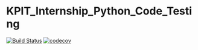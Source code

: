 # KPIT_Internship_Python_Code_Testing
[![Build Status](https://travis-ci.org/AbhishekCN1994/KPIT_Internship_Python_Code_Testing.svg?branch=master)](https://travis-ci.org/AbhishekCN1994/KPIT_Internship_Python_Code_Testing)
[![codecov](https://codecov.io/gh/AbhishekCN1994/KPIT_Internship_Python_Code_Testing/branch/master/graph/badge.svg)](https://codecov.io/gh/AbhishekCN1994/KPIT_Internship_Python_Code_Testing)

